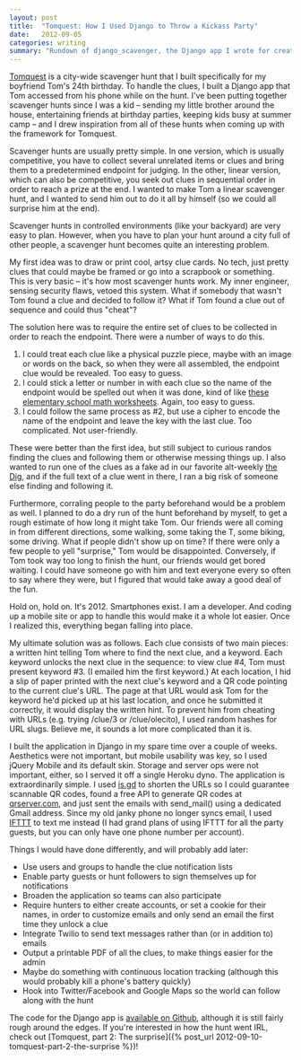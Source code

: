 ```yaml
---
layout: post
title:  "Tomquest: How I Used Django to Throw a Kickass Party"
date:   2012-09-05
categories: writing
summary: "Rundown of django_scavenger, the Django app I wrote for creating secure, customizable scavenger hunts, such as Tomquest."
---
```


[Tomquest](http://www.tomquest2012.com/) is a city-wide scavenger hunt that I built specifically for my boyfriend Tom's 24th birthday. To handle the clues, I built a Django app that Tom accessed from his phone while on the hunt. I've been putting together scavenger hunts since I was a kid – sending my little brother around the house, entertaining friends at birthday parties, keeping kids busy at summer camp – and I drew inspiration from all of these hunts when coming up with the framework for Tomquest.

Scavenger hunts are usually pretty simple. In one version, which is usually competitive, you have to collect several unrelated items or clues and bring them to a predetermined endpoint for judging. In the other, linear version, which can also be competitive, you seek out clues in sequential order in order to reach a prize at the end. I wanted to make Tom a linear scavenger hunt, and I wanted to send him out to do it all by himself (so we could all surprise him at the end).

Scavenger hunts in controlled environments (like your backyard) are very easy to plan. However, when you have to plan your hunt around a city full of other people, a scavenger hunt becomes quite an interesting problem.

My first idea was to draw or print cool, artsy clue cards. No tech, just pretty clues that could maybe be framed or go into a scrapbook or something. This is very basic – it's how most scavenger hunts work. My inner engineer, sensing security flaws, vetoed this system. What if somebody that wasn't Tom found a clue and decided to follow it? What if Tom found a clue out of sequence and could thus "cheat"?

The solution here was to require the entire set of clues to be collected in order to reach the endpoint. There were a number of ways to do this.

1. I could treat each clue like a physical puzzle piece, maybe with an image or words on the back, so when they were all assembled, the endpoint clue would be revealed. Too easy to guess.
2. I could stick a letter or number in with each clue so the name of the endpoint would be spelled out when it was done, kind of like [these elementary school math worksheets](http://www.educational-freeware.com/images/store/riddle_worksheet.jpg). Again, too easy to guess.
3. I could follow the same process as #2, but use a cipher to encode the name of the endpoint and leave the key with the last clue. Too complicated. Not user-friendly.

These were better than the first idea, but still subject to curious randos finding the clues and following them or otherwise messing things up. I also wanted to run one of the clues as a fake ad in our favorite alt-weekly [the Dig](http://digboston.com/), and if the full text of a clue went in there, I ran a big risk of someone else finding and following it.

Furthermore, corraling people to the party beforehand would be a problem as well. I planned to do a dry run of the hunt beforehand by myself, to get a rough estimate of how long it might take Tom. Our friends were all coming in from different directions, some walking, some taking the T, some biking, some driving. What if people didn't show up on time? If there were only a few people to yell "surprise," Tom would be disappointed. Conversely, if Tom took way too long to finish the hunt, our friends would get bored waiting. I could have someone go with him and text everyone every so often to say where they were, but I figured that would take away a good deal of the fun.

Hold on, hold on. It's 2012. Smartphones exist. I am a developer. And coding up a mobile site or app to handle this would make it a whole lot easier. Once I realized this, everything began falling into place.

My ultimate solution was as follows. Each clue consists of two main pieces: a written hint telling Tom where to find the next clue, and a keyword. Each keyword unlocks the next clue in the sequence: to view clue #4, Tom must present keyword #3. (I emailed him the first keyword.) At each location, I hid a slip of paper printed with the next clue's keyword and a QR code pointing to the current clue's URL. The page at that URL would ask Tom for the keyword he'd picked up at his last location, and once he submitted it correctly, it would display the written hint. To prevent him from cheating with URLs (e.g. trying /clue/3 or /clue/olecito), I used random hashes for URL slugs. Believe me, it sounds a lot more complicated than it is.

I built the application in Django in my spare time over a couple of weeks. Aesthetics were not important, but mobile usability was key, so I used jQuery Mobile and its default skin. Storage and server ops were not important, either, so I served it off a single Heroku dyno. The application is extraordinarily simple. I used [is.gd](http://is.gd/) to shorten the URLs so I could guarantee scannable QR codes, found a free API to generate QR codes at [qrserver.com](http://qrserver.com/), and just sent the emails with send_mail() using a dedicated Gmail address. Since my old janky phone no longer syncs email, I used [IFTTT](http://ifttt.com/) to text me instead (I had grand plans of using IFTTT for all the party guests, but you can only have one phone number per account).

Things I would have done differently, and will probably add later:

* Use users and groups to handle the clue notification lists
* Enable party guests or hunt followers to sign themselves up for notifications
* Broaden the application so teams can also participate
* Require hunters to either create accounts, or set a cookie for their names, in order to customize emails and only send an email the first time they unlock a clue
* Integrate Twilio to send text messages rather than (or in addition to) emails
* Output a printable PDF of all the clues, to make things easier for the admin
* Maybe do something with continuous location tracking (although this would probably kill a phone's battery quickly)
* Hook into Twitter/Facebook and Google Maps so the world can follow along with the hunt

The code for the Django app is [available on Github](https://github.com/arizzitano/django_scavenger), although it is still fairly rough around the edges. If you're interested in how the hunt went IRL, check out [Tomquest, part 2: The surprise]({% post_url 2012-09-10-tomquest-part-2-the-surprise %})!
